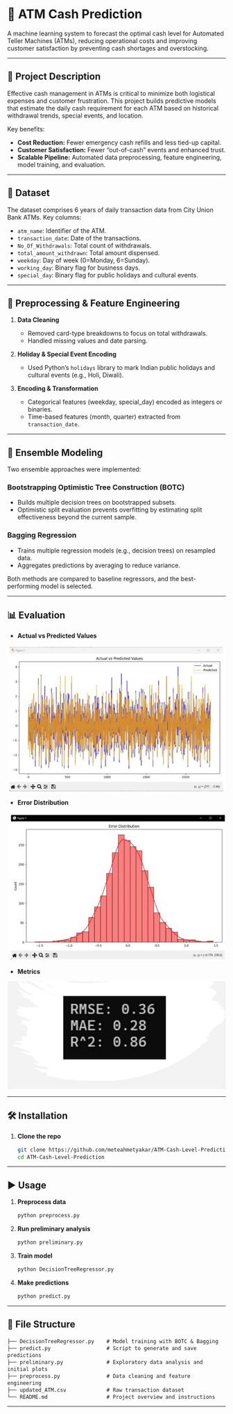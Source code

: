 # 📌 ATM Cash Prediction

A machine learning system to forecast the optimal cash level for Automated Teller Machines (ATMs), reducing operational costs and improving customer satisfaction by preventing cash shortages and overstocking.

---

## 📖 Project Description

Effective cash management in ATMs is critical to minimize both logistical expenses and customer frustration. This project builds predictive models that estimate the daily cash requirement for each ATM based on historical withdrawal trends, special events, and location.

Key benefits:
- **Cost Reduction:** Fewer emergency cash refills and less tied-up capital.
- **Customer Satisfaction:** Fewer “out-of-cash” events and enhanced trust.
- **Scalable Pipeline:** Automated data preprocessing, feature engineering, model training, and evaluation.

---

## 📂 Dataset

The dataset comprises 6 years of daily transaction data from City Union Bank ATMs. Key columns:
- `atm_name`: Identifier of the ATM.
- `transaction_date`: Date of the transactions.
- `No_Of_Withdrawals`: Total count of withdrawals.
- `total_amount_withdrawn`: Total amount dispensed.
- `weekday`: Day of week (0=Monday, 6=Sunday).
- `working_day`: Binary flag for business days.
- `special_day`: Binary flag for public holidays and cultural events.

---

## 🧹 Preprocessing & Feature Engineering

1. **Data Cleaning**  
   - Removed card-type breakdowns to focus on total withdrawals.  
   - Handled missing values and date parsing.

2. **Holiday & Special Event Encoding**  
   - Used Python’s `holidays` library to mark Indian public holidays and cultural events (e.g., Holi, Diwali).

3. **Encoding & Transformation**  
   - Categorical features (weekday, special_day) encoded as integers or binaries.  
   - Time-based features (month, quarter) extracted from `transaction_date`.

---

## 🧠 Ensemble Modeling

Two ensemble approaches were implemented:

### Bootstrapping Optimistic Tree Construction (BOTC)
- Builds multiple decision trees on bootstrapped subsets.  
- Optimistic split evaluation prevents overfitting by estimating split effectiveness beyond the current sample.

### Bagging Regression
- Trains multiple regression models (e.g., decision trees) on resampled data.  
- Aggregates predictions by averaging to reduce variance.

Both methods are compared to baseline regressors, and the best-performing model is selected.

---

## 📊 Evaluation

- **Actual vs Predicted Values**
<img src="https://github.com/meteahmetyakar/ATM-Cash-Prediction/blob/main/images/actual-prediction-values.png"/>

- **Error Distribution**
<img src="https://github.com/meteahmetyakar/ATM-Cash-Prediction/blob/main/images/error-distribution.png"/>

- **Metrics**
<img src="https://github.com/meteahmetyakar/ATM-Cash-Prediction/blob/main/images/metrics.png"/>

---

## 🛠️ Installation

1. **Clone the repo**  
   ```bash
   git clone https://github.com/meteahmetyakar/ATM-Cash-Level-Prediction.git
   cd ATM-Cash-Level-Prediction
   ```

---

## ▶️ Usage

1. **Preprocess data**  
   ```bash
   python preprocess.py
   ```

2. **Run preliminary analysis**  
   ```bash
   python preliminary.py
   ```

3. **Train model**  
   ```bash
   python DecisionTreeRegressor.py
   ```

4. **Make predictions**  
   ```bash
   python predict.py
   ```

---

## 📂 File Structure

```
├── DecisionTreeRegressor.py    # Model training with BOTC & Bagging
├── predict.py                  # Script to generate and save predictions
├── preliminary.py              # Exploratory data analysis and initial plots
├── preprocess.py               # Data cleaning and feature engineering
├── updated_ATM.csv             # Raw transaction dataset
└── README.md                   # Project overview and instructions
```

---
